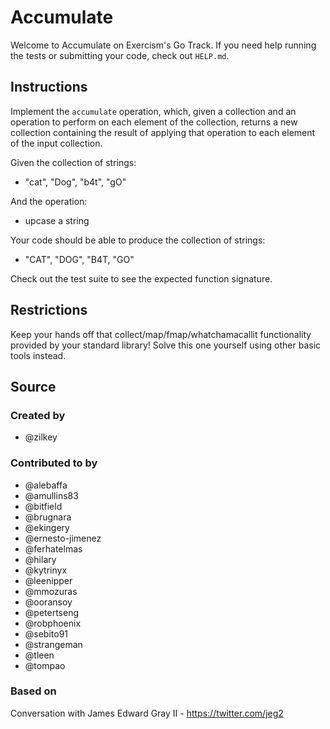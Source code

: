 # Accumulate

Welcome to Accumulate on Exercism's Go Track.
If you need help running the tests or submitting your code, check out `HELP.md`.

## Instructions

Implement the `accumulate` operation, which, given a collection and an
operation to perform on each element of the collection, returns a new
collection containing the result of applying that operation to each element of
the input collection.

Given the collection of strings:

- "cat", "Dog", "b4t", "gO"

And the operation:

- upcase a string

Your code should be able to produce the collection of strings:

- "CAT", "DOG", "B4T, "GO"

Check out the test suite to see the expected function signature.

## Restrictions

Keep your hands off that collect/map/fmap/whatchamacallit functionality
provided by your standard library!
Solve this one yourself using other basic tools instead.

## Source

### Created by

- @zilkey

### Contributed to by

- @alebaffa
- @amullins83
- @bitfield
- @brugnara
- @ekingery
- @ernesto-jimenez
- @ferhatelmas
- @hilary
- @kytrinyx
- @leenipper
- @mmozuras
- @ooransoy
- @petertseng
- @robphoenix
- @sebito91
- @strangeman
- @tleen
- @tompao

### Based on

Conversation with James Edward Gray II - https://twitter.com/jeg2